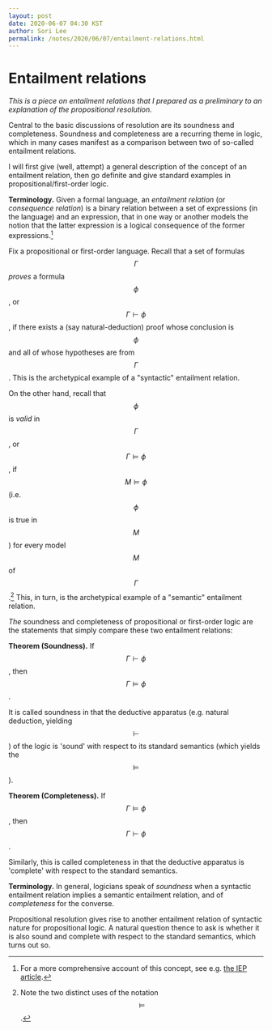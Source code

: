 ```yaml
---
layout: post
date: 2020-06-07 04:30 KST
author: Sori Lee
permalink: /notes/2020/06/07/entailment-relations.html
---
```


# Entailment relations

*This is a piece on entailment relations that I prepared as a preliminary to an explanation of the propositional resolution.*

Central to the basic discussions of resolution are its soundness and completeness. Soundness and completeness are a recurring theme in logic, which in many cases manifest as a comparison between two of so-called entailment relations.

I will first give (well, attempt) a general description of the concept of an entailment relation, then go definite and give standard examples in propositional/first-order logic.

**Terminology.** Given a formal language, an *entailment relation* (or *consequence relation*) is a binary relation between a set of expressions (in the language) and an expression, that in one way or another models the notion that the latter expression is a logical consequence of the former expressions.[^1]

[^1]: For a more comprehensive account of this concept, see e.g. [the IEP article](https://www.iep.utm.edu/logcon/).

Fix a propositional or first-order language. Recall that a set of formulas $$\Gamma$$ *proves* a formula $$\phi$$, or $$\Gamma \vdash \phi$$, if there exists a (say natural-deduction) proof whose conclusion is $$\phi$$ and all of whose hypotheses are from $$\Gamma$$. This is the archetypical example of a "syntactic" entailment relation.

On the other hand, recall that $$\phi$$ is *valid* in $$\Gamma$$, or $$\Gamma \models \phi$$, if $$M \models \phi$$ (i.e. $$\phi$$ is true in $$M$$) for every model $$M$$ of $$\Gamma$$.[^2] This, in turn, is the archetypical example of a "semantic" entailment relation.

[^2]: Note the two distinct uses of the notation $$\models$$.

*The* soundness and completeness of propositional or first-order logic are the statements that simply compare these two entailment relations:

**Theorem (Soundness).** If $$\Gamma \vdash \phi$$, then $$\Gamma \models \phi$$.

It is called soundness in that the deductive apparatus (e.g. natural deduction, yielding $$\vdash$$) of the logic is 'sound' with respect to its standard semantics (which yields the $$\models$$).

**Theorem (Completeness).** If $$\Gamma \models \phi$$, then $$\Gamma \vdash \phi$$.

Similarly, this is called completeness in that the deductive apparatus is 'complete' with respect to the standard semantics.

**Terminology.** In general, logicians speak of *soundness* when a syntactic entailment relation implies a semantic entailment relation, and of *completeness* for the converse.

Propositional resolution gives rise to another entailment relation of syntactic nature for propositional logic. A natural question thence to ask is whether it is also sound and complete with respect to the standard semantics, which turns out so.
